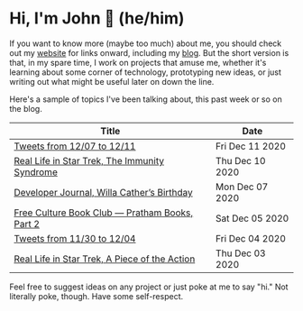 # Hi, I'm John 👋 (he/him)

If you want to know more (maybe too much) about me, you should check out my [website](https://john.colagioia.net/) for links onward, including my [blog](https://john.colagioia.net/blog).  But the short version is that, in my spare time, I work on projects that amuse me, whether it's learning about some corner of technology, prototyping new ideas, or just writing out what might be useful later on down the line.

Here's a sample of topics I've been talking about, this past week or so on the blog.

|Title|Date|
|-----|-------|
|[Tweets from 12/07 to 12/11](https://john.colagioia.net/blog/media/2020/12/11/week.html)|Fri Dec 11 2020|
|[Real Life in Star Trek, The Immunity Syndrome](https://john.colagioia.net/blog/2020/12/10/immunity.html)|Thu Dec 10 2020|
|[Developer Journal, Willa Cather’s Birthday](https://john.colagioia.net/blog/2020/12/07/cather.html)|Mon Dec 07 2020|
|[Free Culture Book Club — Pratham Books, Part 2](https://john.colagioia.net/blog/2020/12/05/pratham.html)|Sat Dec 05 2020|
|[Tweets from 11/30 to 12/04](https://john.colagioia.net/blog/media/2020/12/04/week.html)|Fri Dec 04 2020|
|[Real Life in Star Trek, A Piece of the Action](https://john.colagioia.net/blog/2020/12/03/action.html)|Thu Dec 03 2020|

Feel free to suggest ideas on any project or just poke at me to say "hi." Not literally poke, though. Have some self-respect.
